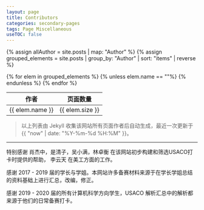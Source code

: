 ```yaml
---
layout: page
title: Contributors
categories: secondary-pages
tags: Page Miscellaneous
useTOC: false
---
```


{% assign allAuthor = site.posts | map: "Author" %}
{% assign grouped_elements = site.posts | group_by: "Author" | sort: "items" | reverse %}

<table>
    <thead><tr><th>作者</th><th>页面数量</th></tr></thead>
    <tbody>
{% for elem in grouped_elements %}
{% unless elem.name == ""%}
        <tr><td>{{ elem.name }}</td><td>{{ elem.size }}</td></tr>
{% endunless %}
{% endfor %}
    </tbody>
</table>

> 以上列表由 Jekyll 收集该网站所有页面作者后自动生成，最近一次更新于 {{ "now" | date: "%Y-%m-%d %H:%M" }}。

---

特别感谢 肖杰中，是清子，吴小满，林卓衡 在该网站初步构建和筛选USACO打卡时提供的帮助， 李云天 在美工方面的工作。

感谢 2017 - 2019 届的学长与学姐。本网站许多备赛材料来源于在学长学姐总结的资料基础上进行汇总，改编，修正。 

感谢 2019 - 2020 届的所有计算机科学方向学生，USACO 解析汇总中的解析都来源于他们的日常备赛打卡。